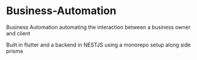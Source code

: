 # Business-Automation
Business Automation automating the interaction between  a business owner and client

Built in flutter and a backend in NESTJS using a monorepo setup along side prisma 
